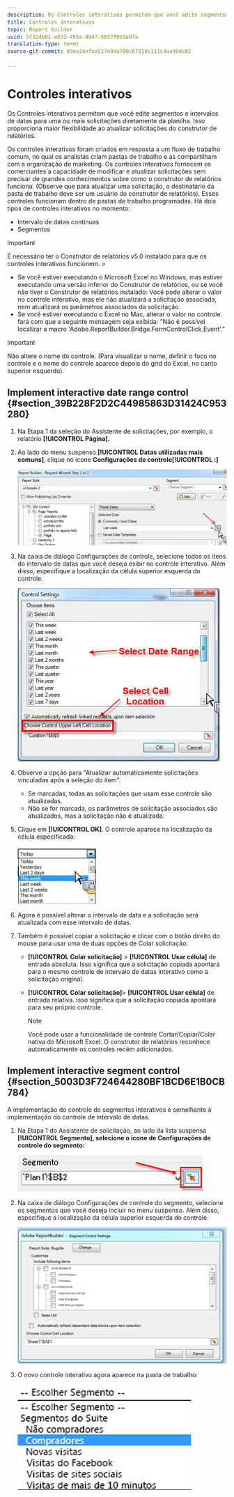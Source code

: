 ```yaml
---
description: Os Controles interativos permitem que você edite segmentos e intervalos de datas para uma ou mais solicitações diretamente da planilha. Isso proporciona maior flexibilidade ao atualizar solicitações do construtor de relatórios.
title: Controles interativos
topic: Report builder
uuid: 5f324b61-e032-455e-9947-5037f013e0fa
translation-type: tm+mt
source-git-commit: 99ee24efaa517e8da700c67818c111c4aa90dc02

---
```



# Controles interativos

Os Controles interativos permitem que você edite segmentos e intervalos de datas para uma ou mais solicitações diretamente da planilha. Isso proporciona maior flexibilidade ao atualizar solicitações do construtor de relatórios.

Os controles interativos foram criados em resposta a um fluxo de trabalho comum, no qual os analistas criam pastas de trabalho e as compartilham com a organização de marketing. Os controles interativos fornecem os comerciantes a capacidade de modificar e atualizar solicitações sem precisar de grandes conhecimentos sobre como o construtor de relatórios funciona. (Observe que para atualizar uma solicitação, o destinatário da pasta de trabalho deve ser um usuário do construtor de relatórios). Esses controles funcionam dentro de pastas de trabalho programadas. Há dois tipos de controles interativos no momento:

* Intervalo de datas contínuas
* Segmentos

>[!IMPORTANT]
>
>É necessário ter o Construtor de relatórios v5.0 instalado para que os controles interativos funcionem. &gt;
>* Se você estiver executando o Microsoft Excel no Windows, mas estiver executando uma versão inferior do Construtor de relatórios, ou se você não tiver o Construtor de relatórios instalado: Você pode alterar o valor no controle interativo, mas ele não atualizará a solicitação associada, nem atualizará os parâmetros associados da solicitação.
>* Se você estiver executando o Excel no Mac, alterar o valor no controle fará com que a seguinte mensagem seja exibida: "Não é possível localizar a macro 'Adobe.ReportBuilder.Bridge.FormControlClick.Event'."
>



>[!IMPORTANT]
>
>Não altere o nome do controle. (Para visualizar o nome, definir o foco no controle e o nome do controle aparece depois do grid do Excel, no canto superior esquerdo).

## Implement interactive date range control {#section_39B228F2D2C44985863D31424C953280}

1. Na Etapa 1 da seleção do Assistente de solicitações, por exemplo, o relatório **[!UICONTROL Página].**
1. Ao lado do menu suspenso **[!UICONTROL Datas utilizadas mais comuns]**, clique no ícone **Configurações de controle[!UICONTROL :]**

   ![](assets/date_range_control.png)

1. Na caixa de diálogo Configurações de controle, selecione todos os itens do intervalo de datas que você deseja exibir no controle interativo. Além disso, especifique a localização da célula superior esquerda do controle.

   ![](assets/control_settings.png)

1. Observe a opção para "Atualizar automaticamente solicitações vinculadas após a seleção do item".

   * Se marcadas, todas as solicitações que usam esse controle são atualizadas.
   * Não se for marcada, os parâmetros de solicitação associados são atualizados, mas a solicitação não é atualizada.

1. Clique em **[!UICONTROL OK]**. O controle aparece na localização da célula especificada:

   ![](assets/date_range_control_interactive.png)

1. Agora é possível alterar o intervalo de data e a solicitação será atualizada com esse intervalo de datas.
1. Também é possível copiar a solicitação e clicar com o botão direito do mouse para usar uma de duas opções de Colar solicitação:

   * **[!UICONTROL Colar solicitação]** &gt; **[!UICONTROL Usar célula]** de entrada absoluta. Isso significa que a solicitação copiada apontará para o mesmo controle de intervalo de datas interativo como a solicitação original.

   * **[!UICONTROL Colar solicitação]**&gt; **[!UICONTROL Usar célula]** de entrada relativa. Isso significa que a solicitação copiada apontará para seu próprio controle.

      >[!NOTE]
      >
      >Você pode usar a funcionalidade de controle Cortar/Copiar/Colar nativa do Microsoft Excel. O construtor de relatórios reconhece automaticamente os controles recém adicionados.

## Implement interactive segment control {#section_5003D3F724644280BF1BCD6E1B0CB784}

A implementação do controle de segmentos interativos é semelhante à implementação do controle de intervalo de datas.

1. Na Etapa 1 do Assistente de solicitação, ao lado da lista suspensa **[!UICONTROL Segmento], selecione o ícone de Configurações de controle do segmento:**

   ![](assets/segment_interactive_1.png)

1. Na caixa de diálogo Configurações de controle do segmento, selecione os segmentos que você deseja incluir no menu suspenso. Além disso, especifique a localização da célula superior esquerda do controle.

   ![](assets/segment_drop_down_properties.png)

1. O novo controle interativo agora aparece na pasta de trabalho:

   ![](assets/segment_interactive_3.png)

